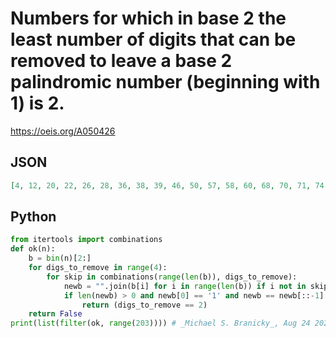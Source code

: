 # Numbers for which in base 2 the least number of digits that can be removed to leave a base 2 palindromic number \(beginning with 1\) is 2\.
https://oeis.org/A050426
## JSON
```JSON
[4, 12, 20, 22, 26, 28, 36, 38, 39, 46, 50, 57, 58, 60, 68, 70, 71, 74, 75, 79, 82, 84, 86, 87, 94, 98, 105, 106, 108, 110, 113, 117, 118, 121, 122, 124, 132, 134, 135, 138, 139, 141, 154, 155, 159, 162, 166, 167, 175, 177, 178, 179, 180, 182, 190, 194, 202]
```
## Python
```Python
from itertools import combinations
def ok(n):
    b = bin(n)[2:]
    for digs_to_remove in range(4):
        for skip in combinations(range(len(b)), digs_to_remove):
            newb = "".join(b[i] for i in range(len(b)) if i not in skip)
            if len(newb) > 0 and newb[0] == '1' and newb == newb[::-1]:
                return (digs_to_remove == 2)
    return False
print(list(filter(ok, range(203)))) # _Michael S. Branicky_, Aug 24 2021
```
